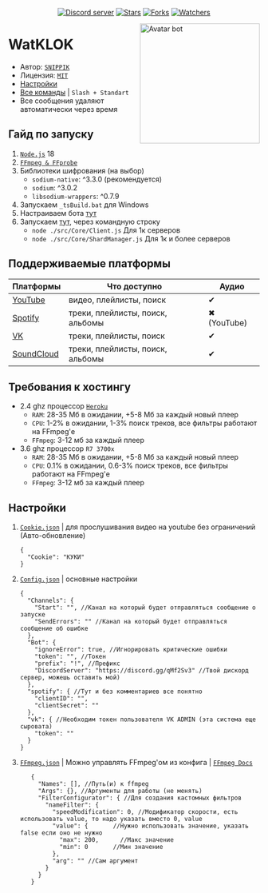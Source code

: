 <div align="center">
	<p>
		<a href="https://discord.gg/qMf2Sv3"><img src="https://img.shields.io/discord/332947799605772289?color=5865F2&logo=discord&logoColor=white&style=flat-square" alt="Discord server" /></a>
		<a href=""><img src="https://img.shields.io/github/stars/SNIPPIK/WatKLOK?logo=github&style=flat-square" alt="Stars"/></a>
    	<a href=""><img src="https://img.shields.io/github/forks/SNIPPIK/WatKLOK?logo=github&style=flat-square" alt="Forks"/></a>
        <a href=""><img src="https://img.shields.io/github/watchers/SNIPPIK/WatKLOK?logo=github&style=flat-square" alt="Watchers"/></a>
    </p>
</div>

[<img align="right" alt="Avatar bot" width="240px" src="https://cdn.discordapp.com/avatars/678588856588697610/466d3d51e6d497541622085ed18a1ad1.webp?size=4096" />](https://discordapp.com/users/623170593268957214)

# WatKLOK
- Автор: [`SNIPPIK`](https://github.com/SNIPPIK)
- Лицензия: [`MIT`](https://github.com/SNIPPIK/WatKLOK/blob/main/LICENSE)
- [Настройки](./DataBase/Config.json)
- [Все команды](./src/Commands) | `Slash + Standart`
- Все сообщения удаляют автоматически через время

## Гайд по запуску
1. [`Node.js`](https://nodejs.org/ru/) 18
2. [`FFmpeg & FFprobe`](https://ffmpeg.org/)
3. Библиотеки шифрования (на выбор)
    - `sodium-native`: ^3.3.0 (рекомендуется)
    - `sodium`: ^3.0.2
    - `libsodium-wrappers`: ^0.7.9
4. Запускаем `_tsBuild.bat` для Windows
5. Настраиваем бота [тут](./DataBase)
6. Запускаем [тут](./_Build), через командную строку
   - `node ./src/Core/Client.js` Для 1к серверов
   - `node ./src/Core/ShardManager.js` Для 1к и более серверов

## Поддерживаемые платформы

| Платформы                             | Что доступно                     | Аудио       |
|---------------------------------------|----------------------------------|-------------|
| [YouTube](https://www.youtube.com/)   | видео, плейлисты, поиск          | ✔           |
| [Spotify](https://open.spotify.com/)  | треки, плейлисты, поиск, альбомы | ✖ (YouTube) |
| [VK](https://vk.com/)                 | треки, плейлисты, поиск          | ✔           |
| [SoundCloud](https://soundcloud.com/) | треки, плейлисты, поиск, альбомы | ✔           |

## Требования к хостингу
- 2.4 ghz процессор [`Heroku`](http://heroku.com/)
   - `RAM`: 28-35 Мб в ожидании, +5-8 Мб за каждый новый плеер
   - `CPU`: 1-2% в ожидании, 1-3% поиск треков, все фильтры работают на FFmpeg'е
   - `FFmpeg`: 3-12 мб за каждый плеер
- 3.6 ghz процессор `R7 3700x`
   - `RAM`: 28-35 Мб в ожидании, +5-8 Мб за каждый новый плеер
   - `CPU`: 0.1% в ожидании, 0.6-3% поиск треков, все фильтры работают на FFmpeg'е
   - `FFmpeg`: 3-12 мб за каждый плеер

    
## Настройки
1. [`Cookie.json`](./DataBase/Cookie.json) | для прослушивания видео на youtube без ограничений (Авто-обновление)
    ```json5
   {   
      "Cookie": "КУКИ" 
   }
   ```
2. [`Config.json`](./DataBase/Config.json) | основные настройки
    ```json5
    {
      "Channels": {
        "Start": "", //Канал на который будет отправляться сообщение о запуске
        "SendErrors": "" //Канал на который будет отправляться сообщение об ошибке
      },
      "Bot": {
        "ignoreError": true, //Игнорировать критические ошибки
        "token": "", //Токен
        "prefix": "!", //Префикс
        "DiscordServer": "https://discord.gg/qMf2Sv3" //Твой дискорд сервер, можешь оставить мой)
      },
      "spotify": { //Тут и без комментариев все понятно
        "clientID": "",
        "clientSecret": ""
      },
      "vk": { //Необходим токен пользователя VK ADMIN (эта система еще сыровата)
        "token": ""
      }
    }
    ```
3. [`FFmpeg.json`](./DataBase/FFmpeg.json) | Можно управлять FFmpeg'ом из конфига | [`FFmpeg Docs`](https://ffmpeg.org/ffmpeg.html)
    ```json5
       {
         "Names": [], //Путь(и) к ffmpeg
         "Args": {}, //Аргументы для работы (не менять)
         "FilterConfigurator": { //Для создания кастомных фильтров
           "nameFilter": {
             "speedModification": 0, //Модификатор скорости, есть использовать value, то надо указать вместо 0, value
             "value": {       //Нужно использовать значение, указать false если оно не нужно
               "max": 200,      //Макс значение
               "min": 0       //Мин значение
             },
             "arg": "" //Сам аргумент
           }
         }
       }  
     ```
